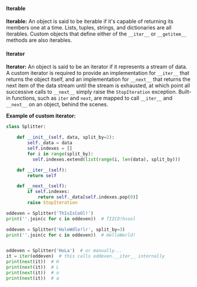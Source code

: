 #### Iterable
**Iterable:** An object is said to be iterable if it's capable of returning
its members one at a time. Lists, tuples, strings, and dictionaries are all
iterables. Custom objects that define either of the `__iter__` or
`__getitem__` methods are also iterables.
#### Iterator
**Iterator:** An object is said to be an iterator if it represents a stream
of data. A custom iterator is required to provide an implementation for
`__iter__` that returns the object itself, and an implementation for
`__next__` that returns the next item of the data stream until the stream is
exhausted, at which point all successive calls to `__next__` simply raise the
`StopIteration` exception. Built-in functions, such as `iter` and `next`, are
mapped to call `__iter__` and `__next__` on an object, behind the scenes.

**Example of custom iterator:**
```python
class Splitter:

    def __init__(self, data, split_by=2):
        self._data = data
        self.indexes = []
        for i in range(split_by):
          self.indexes.extend(list(range(i, len(data), split_by)))

    def __iter__(self):
        return self

    def __next__(self):
        if self.indexes:
            return self._data[self.indexes.pop(0)]
        raise StopIteration

oddeven = Splitter('ThIsIsCoOl!')
print(''.join(c for c in oddeven))  # TIICO!hssol

oddeven = Splitter('HoleWdlo!lr', split_by=3)
print(''.join(c for c in oddeven))  # HelloWorld!


oddeven = Splitter('HoLa')  # or manually...
it = iter(oddeven)  # this calls oddeven.__iter__ internally
print(next(it))  # H
print(next(it))  # L
print(next(it))  # o
print(next(it))  # a
```